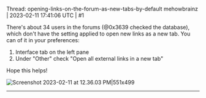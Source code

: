 Thread: opening-links-on-the-forum-as-new-tabs-by-default
mehowbrainz | 2023-02-11 17:41:06 UTC | #1

There's about 34 users in the forums (@0x3639 checked the database), which don't have the setting applied to open new links as a new tab. You can of it in your preferences:

1) Interface tab on the left pane
2) Under "Other" check "Open all external links in a new tab"

Hope this helps!

![Screenshot 2023-02-11 at 12.36.03 PM|551x499](upload://jV8V6Ydg2nypoXL4uWRrOsoMv9C.png)

-------------------------

